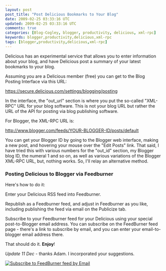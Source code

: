 ```yaml
---           
layout: post
post_title: "Post Delicious Bookmarks to Your Blog"
date: 2009-02-25 03:33:16 UTC
updated: 2009-02-25 03:33:16 UTC
comments: true
categories: [Blog-Cogley, blogger, productivity, delicious, xml-rpc]
keywords: blogger,productivity,delicious,xml-rpc
tags: [blogger,productivity,delicious,xml-rpc]
---
```

 

[](http://www.flickr.com/photos/81796435@N00/3064094053 "View 'Delicious Automatic Post to Blogger Blog' on Flickr.com")Delicious has an experimental service that allows you to enter information about your blog, and have Delicious post a summary of your latest bookmarks to your blog. 


Assuming you are a Delicious member (free) you can get to the Blog Posting Interface via this URL: 


https://secure.delicious.com/settings/blogging/posting


In the interface, the "out_url" section is where you put the so-called "XML-RPC" URL for your blog software. This is not your blog URL but rather the URL of the API for posting via blog publishing software. 


For Blogger, the XML-RPC URL is: 


http://www.blogger.com/feeds/YOUR-BLOGGER-ID/posts/default


You can get your Blogger ID by going to the Blogger web interface, making a new post, and hovering your mouse over the "Edit Posts" link. That said, I have tried this with various numbers for the "out_id" section,  my Blogger blog ID, the numeral 1 and so on, as well as various variations of the Blogger XML-RPC URL, but, nothing works. So, I'll relay an alternative method. 


### Posting Delicious to Blogger via Feedburner



Here's how to do it: 





Enter your Delicious RSS feed into Feedburner. 


Republish as a Feedburner feed, and adjust in Feedburner as you like, including publishing the feed via email on the Publicize tab.


Subscribe to your Feedburner feed for your Delicious using your special post-to-Blogger email address. You can subscribe on the FeedBurner feed page - there's a link to subscribe by email, and you can enter your email-to-blogger email address there.





That should do it. **Enjoy**!


_Update 11 Dec_ - thanks Adam. I incorporated your suggestions. 

[![Subscribe to FeedBurner feed by Email](http://farm4.static.flickr.com/3139/3099042542_668a4fbf52_s.jpg)](http://www.flickr.com/photos/81796435@N00/3099042542 "View 'Subscribe to FeedBurner feed by Email' on Flickr.com")